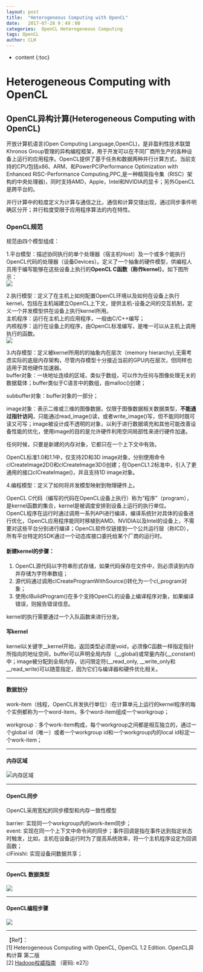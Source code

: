 ```yaml
---
layout: post
title:  "Heterogeneous Computing with OpenCL"
date:   2017-07-28 9：49：00
categories:  OpenCL Heterogeneous Computing
tags: OpenCL
author: CLH
---
```


* content
{:toc}

# Heterogeneous Computing with OpenCL #
## OpenCL异构计算(Heterogeneous Computing with OpenCL) ##

开放计算机语言(Open Computing Language,OpenCL)，是非盈利性技术联盟Khronos Group管理的异构编程框架，用于开发可以在不同厂商所生产的各种设备上运行的应用程序。OpenCL提供了基于任务和数据两种并行计算方式，当前支持的CPU包括x86、ARM、和PowerPC(Performance Optimization with Enhanced RISC-Performance Computing,PPC,是一种精简指令集（RISC）架构的中央处理器)，同时支持AMD，Apple，Intel和NVIDIA的显卡；另外OpenCL是跨平台的。    

并行计算中的粒度定义为计算与通信之比，通信和计算交错出现，通过同步事件明确区分开；并行粒度受限于应用程序算法的内在特性。  
### OpenCL规范 ###
规范由四个模型组成：   

1.平台模型：描述协同执行的单个处理器（宿主机Host）及一个或多个能执行OpenCL代码的处理器（设备Devices）。定义了一个抽象的硬件模型，供编程人员用于编写能够在这些设备上执行的**OpenCL C函数（称作kernel）**。如下图所示：     
![](http://i.imgur.com/UEGdaTO.jpg)    

2.执行模型：定义了在主机上如何配置OpenCL环境以及如何在设备上执行kernel，包括在主机端建立OpenCL上下文，提供主机-设备之间的交互机制，定义一个并发模型供在设备上执行kernel所用。     
主机程序：运行在主机上的应用程序，一般由C/C++编写；   
内核程序：运行在设备上的程序，由OpenCL标准编写，是唯一可以从主机上调用执行的函数。   
![](http://i.imgur.com/d5neEv7.jpg)      

3.内存模型：定义被kernel所用的的抽象内在层次（memory hierarchy),无需考虑实际的底层内存架构，尽管内存模型十分接近当前的GPU内在层次，但同样也适用于其他硬件加速器。      
buffer对象：一块地址连续的区域，类似于数组，可以作为任何与图像处理无关的数据载体；buffer类似于C语言中的数组，由malloc()创建；     
  
subbuffer对象：buffer对象的一部分；      
  
image对象：表示二维或三维的图像数据，仅限于图像数据相关数据类型，**不能通过指针访问**，只能通过read_image()读，或者write_image()写，但不能同时既可读又可写；image被设计成不透明的对象，以利于进行数据填充和其他可能改善设备性能的优化，使用image的目的是允许硬件利用空间局部性来进行硬件加速。       
      
任何时候，只要是新建的内存对象，它都只在一个上下文中有效。      

OpenCL标准1.0和1.1中，仅支持2D和3D image对象，分别使用命令clCreateImage2D()和clCreateImage3D()创建；在OpenCL1.2标准中，引入了更通用的接口clCreateImage()，并且支持1D image对象。  

4.编程模型：定义了如何将并发模型映射到物理硬件上。          

OpenCL C代码（编写的代码在OpenCL设备上执行）称为“程序”（program），是kernel函数的集合，kernel是被调度安排到设备上运行的执行单位。   
OpenCL程序在运行时通过调用一系列API进行编译，编译系统针对具体的设备进行优化，OpenCL应用程序能同时移植到AMD、NVIDIA以及Intel的设备上，不需要对这些平台分别进行编译；OpenCL软件仅链接到一个公共运行层（称ICD），所有平台特定的SDK通过一个动态库接口委托给某个厂商的运行时。       

#### 新建kernel的步骤： ####
1. OpenCL源代码以字符串形式存储，如果代码保存在文件中，则必须读到内存并存储为字符串数组；
2. 源代码通过调用clCreateProgramWithSource()转化为一个cl_program对象；
3. 使用clBuildProgram()在多个支持OpenCL的设备上编译程序对象，如果编译错误，则报告错误信息。    
          
kernel的执行需要通过一个入队函数来进行分发。     

#### 写kernel ####
kernel以关键字__kernel开始，返回类型必须是void，必须像C函数一样指定指针所指向的地址空间，buffer可以声明全局内存（__global)或常量内存(__constant)中；image被分配到全局内存，访问限定符(__read_only, __write_only和__read_write)可以随意指定，因为它们与编译器和硬件优化相关。           



----------


#### 数据划分 ####

work-item（线程，OpenCL并发执行单位）:在计算单元上运行的kernel程序的每个实例都称为一个word-item，多个word-item组成一个workgroup；        
 
workgroup：多个work-item构成，每个workgroup之间都是相互独立的，通过一个global id（唯一）或者一个workgroup id和一个workgroup内的local id标定一个work-item；     

----------

#### 内存区域 ####
     

![内存区域](http://i.imgur.com/cdcVHKP.jpg)    

----------

#### OpenCL同步 ####
OpenCL采用宽松的同步模型和内存一致性模型   
  
barrier: 实现同一个workgroup内的work-item同步；     
event:   实现在同一个上下文中命令间的同步；事件回调是指在事件达到指定状态时触发，比如，主机在设备运行时为了提高系统效率，将一个主机程序设定为回调函数；    
clFinishi: 实现设备间数据共享；              

----------
#### OpenCL 数据类型 ####
![](http://i.imgur.com/jse2aNM.jpg)   

----------

#### OpenCL编程步骤 ####
![](http://i.imgur.com/YBPhcaw.jpg)   


----------
【Ref】：     
[1] Heterogeneous Computing with OpenCL, OpenCL 1.2 Edition. OpenCL异构计算 第二版   
[2] [Hadoop权威指南](https://pan.baidu.com/s/1eRKAmdG)  （密码: e27j） 
	